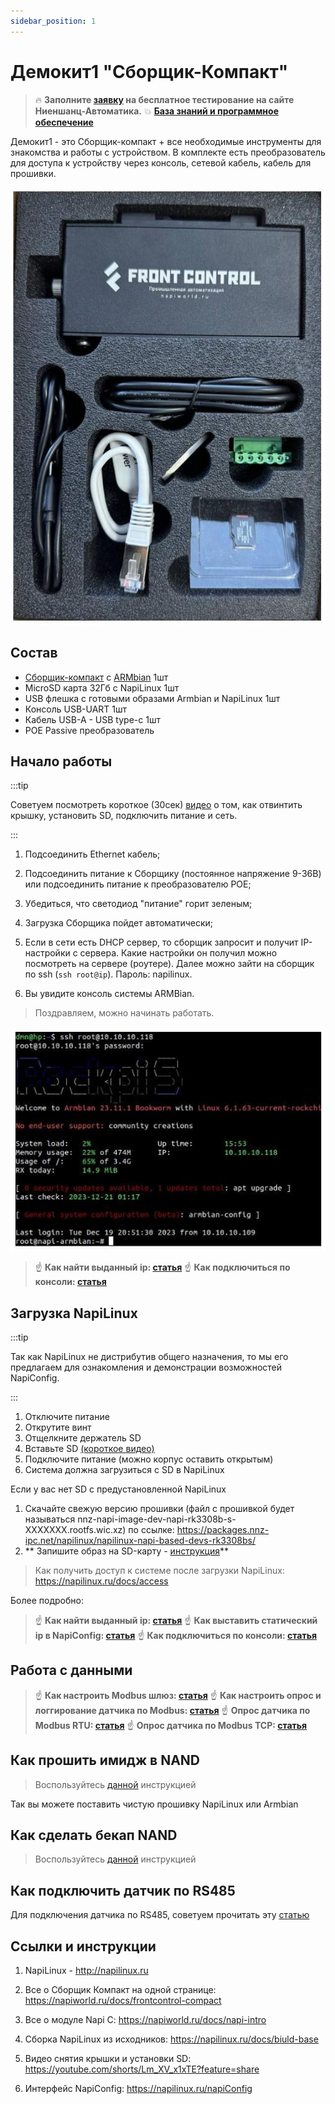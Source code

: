 ```yaml
---
sidebar_position: 1
---
```


# Демокит1 "Сборщик-Компакт"

>:fire: **Заполните [заявку](https://nnz-ipc.ru/fc/anketa_compact/) на бесплатное тестирование на сайте Ниеншанц-Автоматика.**
> :boom: **[База знаний и программное обеспечение](/software/)**

Демокит1 - это Сборщик-компакт + все необходимые инструменты для знакомства и работы с устройством. В комплекте есть преобразователь для доступа к устройству через консоль, сетевой кабель, кабель для прошивки.

![napi demokit1](img/box3.jpg)

## Состав

- [Сборщик-компакт](/docs/computers/frontcontrol-compact) с [ARMbian](http://armbian.com) 1шт
- MicroSD карта 32Гб c NapiLinux 1шт
- USB флешка с готовыми образами Armbian и NapiLinux 1шт
- Консоль USB-UART 1шт
- Кабель USB-A - USB type-c 1шт
- POE Passive преобразователь

## Начало работы

:::tip

Советуем посмотреть короткое (30сек) [видео](https://youtube.com/shorts/Lm_XV_x1xTE?feature=share) о том,  как отвинтить крышку, установить SD, подключить питание и сеть.

:::

1. Подсоединить Ethernet кабель;

2. Подсоединить питание к Сборщику (постоянное напряжение 9-36В) или подсоединить питание к преобразователю POE;

3. Убедиться, что светодиод "питание" горит зеленым;

4. Загрузка Сборщика пойдет автоматически;

5. Если в сети есть DHCP сервер, то сборщик запросит и получит IP-настройки с сервера. Какие настройки он получил можно посмотреть на сервере (роутере). Далее можно зайти на сборщик по ssh (`ssh root@ip`). Пароль: napilinux.

6. Вы увидите консоль системы ARMBian.

>Поздравляем, можно начинать работать.

![armbian](../img-compact/armbian-console.jpg)

>:point_up: **Как найти выданный ip: [статья](/software/notes/findip/)**
>:point_up: **Как подключиться по консоли: [статья](/software/console/)**

## Загрузка NapiLinux

:::tip

Так как NapiLinux не дистрибутив общего назначения, то мы его предлагаем для ознакомления и демонстрации возможностей NapiConfig.

:::

1. Отключите питание
2. Открутите винт
3. Отщелкните держатель SD
4. Вставьте SD [(короткое видео)](https://youtube.com/shorts/Lm_XV_x1xTE?feature=share)
5. Подключите питание (можно корпус оставить открытым)
6. Система должна загрузиться с SD в NapiLinux

Если у вас нет SD с предустановленной NapiLinux

1. Скачайте свежую версию прошивки (файл с прошивкой будет называться nnz-napi-image-dev-napi-rk3308b-s-XXXXXXX.rootfs.wic.xz) по ссылке: https://packages.nnz-ipc.net/napilinux/napilinux-napi-based-devs-rk3308bs/
2. ** Запишите образ на SD-карту - [инструкция](/software/flash-backup/install_lin#%D0%B7%D0%B0%D0%BF%D0%B8%D1%81%D1%8C-%D0%BE%D0%B1%D1%80%D0%B0%D0%B7%D0%B0-linux-%D0%BD%D0%B0-sd)**


> Как получить доступ к системе после загрузки NapiLinux: https://napilinux.ru/docs/access

Более подробно:

>:point_up: **Как найти выданный ip: [статья](/software/notes/findip/)**
>:point_up: **Как выставить статический ip в NapiConfig: [статья](/software/notes/staticip/)**
>:point_up: **Как подключиться по консоли: [статья](/software/console/)**

## Работа с данными

>:point_up: **Как настроить Modbus шлюз: [статья](/software/sensors/mgate/)**
>:point_up: **Как настроить опрос и логгирование датчика по Modbus: [статья](/software/sensors/telegraf-modbus/)**
>:point_up: **Опрос датчика по Modbus RTU: [статья](/software/sensors/modbus-rtu/)**
>:point_up: **Опрос датчика по Modbus TCP: [статья](/software/sensors/modbus-tcp/)**

## Как прошить имидж в NAND

>Воспользуйтесь [данной](/software/flash-backup/flash_to_nand) инструкцией

Так вы можете поставить чистую прошивку NapiLinux или Armbian

## Как сделать бекап NAND

>Воспользуйтесь [данной](/software/flash-backup/backaup_nand) инструкцией

## Как подключить датчик по RS485

Для подключения датчика по RS485, советуем прочитать эту [статью](/software/sensors/modbus-rtu)

## Ссылки и инструкции

1. NapiLinux - http://napilinux.ru

2. Все о Сборщик Компакт на одной странице: https://napiworld.ru/docs/frontcontrol-compact

3. Все о модуле Napi C: https://napiworld.ru/docs/napi-intro

4. Сборка NapiLinux из исходников: https://napilinux.ru/docs/biuld-base

5. Видео снятия крышки и установки SD: https://youtube.com/shorts/Lm_XV_x1xTE?feature=share

6. Интерфейс NapiConfig: https://napilinux.ru/napiConfig
